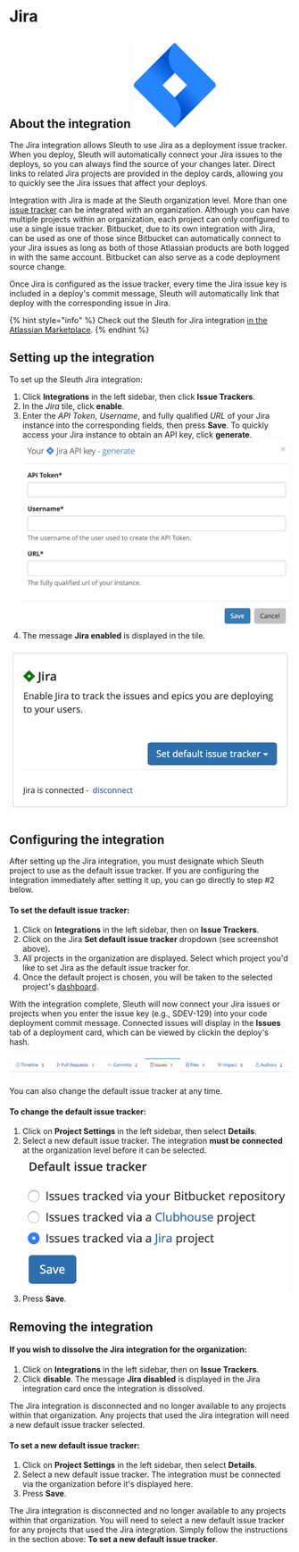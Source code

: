 # Jira

## About the integration ![](../../.gitbook/assets/jira-software-2x-blue%20%281%29.png) 

The Jira integration allows Sleuth to use Jira as a deployment issue tracker. When you deploy, Sleuth will automatically connect your Jira issues to the deploys, so you can always find the source of your changes later. Direct links to related Jira projects are provided in the deploy cards, allowing you to quickly see the Jira issues that affect your deploys. 

Integration with Jira is made at the Sleuth organization level. More than one [issue tracker](./) can be integrated with an organization. Although you can have multiple projects within an organization, each project can only configured to use a single issue tracker. Bitbucket, due to its own integration with Jira, can be used as one of those since Bitbucket can automatically connect to your Jira issues as long as both of those Atlassian products are both logged in with the same account. Bitbucket can also serve as a code deployment source change. 

Once Jira is configured as the issue tracker, every time the Jira issue key is included in a deploy's commit message, Sleuth will automatically link that deploy with the corresponding issue in Jira.

{% hint style="info" %}
Check out the Sleuth for Jira integration [in the Atlassian Marketplace](https://marketplace.atlassian.com/apps/1223369/sleuth-for-jira?hosting=cloud&tab=overview). 
{% endhint %}

## Setting up the integration

To set up the Sleuth Jira integration:

1. Click **Integrations** in the left sidebar, then click **Issue Trackers**. 
2. In the _Jira_ tile, click **enable**. 
3. Enter the _API Token_, _Username_, and fully qualified _URL_ of your Jira instance into the corresponding fields, then press **Save**. To quickly access your Jira instance to obtain an API key, click **generate**.   ![](../../.gitbook/assets/jira-api-key-generate.png) 
4. The message **Jira enabled** is displayed in the tile.

![Successful integration!](../../.gitbook/assets/screen-shot-2020-06-02-at-3.05.34-pm.png)

## Configuring the integration

After setting up the Jira integration, you must designate which Sleuth project to use as the default issue tracker. If you are configuring the integration immediately after setting it up, you can go directly to step \#2 below. 

#### To set the default issue tracker: 

1. Click on **Integrations** in the left sidebar, then on **Issue Trackers**. 
2. Click on the Jira **Set default issue tracker** dropdown \(see screenshot above\).
3. All projects in the organization are displayed. Select which project you'd like to set Jira as the default issue tracker for. 
4. Once the default project is chosen, you will be taken to the selected project's [dashboard](../../dashboard-1/dashboard.md). 

With the integration complete, Sleuth will now connect your Jira issues or projects when you enter the  issue key \(e.g., SDEV-129\) into your code deployment commit message. Connected issues will display in the **Issues** tab of a deployment card, which can be viewed by clickin the deploy's hash. 

![Connected Jira issues are available in the Issues tab](../../.gitbook/assets/issues-tab-deploy-card.png)

You can also change the default issue tracker at any time. 

#### To change the default issue tracker: 

1. Click on **Project Settings** in the left sidebar, then select **Details**. 
2. Select a new default issue tracker. The integration **must be connected** at the organization level before it can be selected.  ![](../../.gitbook/assets/jira-default-issue-tracker.png) 
3. Press **Save**. 

## Removing the integration

#### If you wish to dissolve the Jira integration for the organization: 

1. Click on **Integrations** in the left sidebar, then on **Issue Trackers**. 
2. Click **disable**. The message **Jira disabled** is displayed in the Jira integration card once the integration is dissolved.

The Jira integration is disconnected and no longer available to any projects within that organization. Any projects that used the Jira integration will need a new default issue tracker selected. 

#### To set a new default issue tracker: 

1. Click on **Project Settings** in the left sidebar, then select **Details**. 
2. Select a new default issue tracker. The integration must be connected via the organization before it's displayed here. 
3. Press **Save**.

The Jira integration is disconnected and no longer available to any projects within that organization. You will need to select a new default issue tracker for any projects that used the Jira integration. Simply follow the instructions in the section above: **To set a new default issue tracker**. 

